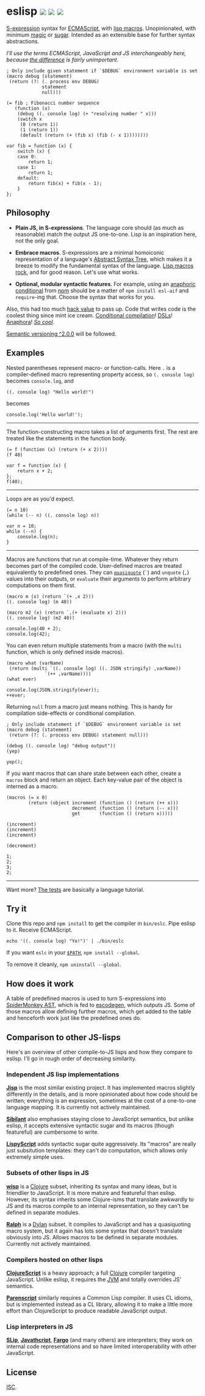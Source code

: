 # eslisp [![](https://img.shields.io/badge/api-unstable-red.svg?style=flat-square)][1] [![](https://img.shields.io/travis/anko/eslisp.svg?style=flat-square)][2] [![](https://img.shields.io/badge/chat-gitter_%E2%86%92-blue.svg?style=flat-square)][3]

[S-expression][4] syntax for [ECMAScript][5], with [lisp macros][6].
Unopinionated, with minimum [magic][7] or [sugar][8].  Intended as an
extensible base for further syntax abstractions.

*I'll use the terms ECMAScript, JavaScript and JS interchangeably here, because
[the difference][9] is fairly unimportant.*

<!-- !test program ./bin/eslc | head -c -1 -->

<!-- !test in fib -->

    ; Only include given statement if `$DEBUG` environment variable is set
    (macro debug (statement)
     (return (?: (. process env DEBUG)
                 statement
                 null)))

    (= fib ; Fibonacci number sequence
       (function (x)
        (debug ((. console log) (+ "resolving number " x)))
        (switch x
         (0 (return 1))
         (1 (return 1))
         (default (return (+ (fib x) (fib (- x 1))))))))

<!-- !test out fib -->

    var fib = function (x) {
        switch (x) {
        case 0:
            return 1;
        case 1:
            return 1;
        default:
            return fib(x) + fib(x - 1);
        }
    };

## Philosophy

-   **Plain JS, in S-expressions**.  The language core should (as much as
    reasonable) match the output JS one-to-one.  Lisp is an inspiration here,
    not the only goal.

-   **Embrace macros**.  S-expressions are a minimal homoiconic representation
    of a language's [Abstract Syntax Tree][10], which makes it a breeze to
    modify the fundamental syntax of the language.  [Lisp macros rock][11], and
    for good reason.  Let's use what works.

-   **Optional, modular syntactic features**.  For example, using an [anaphoric
    conditional][12] from [npm][13] should be a matter of `npm install esl-aif`
    and `require`-ing that.  Choose the syntax that works for you.

Also, this had too much [hack value][14] to pass up.  Code that writes code is
the coolest thing since mint ice cream.  [Conditional compilation][15]!
[DSLs][16]!  [Anaphora][17]!  [*So cool*][18].

[Semantic versioning ^2.0.0][19] will be followed.

## Examples

Nested parentheses represent macro- or function-calls.  Here `.` is a
compiler-defined macro representing property access, so `(. console log)`
becomes `console.log`, and

<!-- !test in initial -->

    ((. console log) "Hello world!")

becomes

<!-- !test out initial -->

    console.log('Hello world!');

* * *

The function-constructing macro takes a list of arguments first.  The rest are
treated like the statements in the function body.

<!-- !test in func and call -->

    (= f (function (x) (return (+ x 2))))
    (f 40)

<!-- !test out func and call -->

    var f = function (x) {
        return x + 2;
    };
    f(40);

* * *

Loops are as you'd expect.

<!-- !test in while loop -->

    (= n 10)
    (while (-- n) ((. console log) n))

<!-- !test out while loop -->

    var n = 10;
    while (--n) {
        console.log(n);
    }

* * *

Macros are functions that run at compile-time.  Whatever they return becomes
part of the compiled code.  User-defined macros are treated equivalently to
predefined ones.  They can [`quasiquote`][20] (`` ` ``) and `unquote` (`,`)
values into their outputs, or `evaluate` their arguments to perform arbitrary
computations on them first.

<!-- !test in macro and call -->

    (macro m (x) (return `(+ ,x 2)))
    ((. console log) (m 40))

    (macro m2 (x) (return `,(+ (evaluate x) 2)))
    ((. console log) (m2 40))

<!-- !test out macro and call -->

    console.log(40 + 2);
    console.log(42);

You can even return multiple statements from a macro (with the `multi`
function, which is only defined inside macros).

<!-- !test in multiple-return macro -->

    (macro what (varName)
     (return (multi `((. console log) ((. JSON stringify) ,varName))
                  `(++ ,varName))))
    (what ever)

<!-- !test out multiple-return macro -->

    console.log(JSON.stringify(ever));
    ++ever;

Returning `null` from a macro just means nothing.  This is handy for
compilation side-effects or conditional compilation.

<!-- !test in nothing-returning macro -->

    ; Only include statement if `$DEBUG` environment variable is set
    (macro debug (statement)
     (return (?: (. process env DEBUG) statement null)))

    (debug ((. console log) "debug output"))
    (yep)

<!-- !test out nothing-returning macro -->

    yep();

If you want macros that can share state between each other, create a `macros`
block and return an object.  Each key-value pair of the object is interned as a
macro.

<!-- !test in macros block -->

    (macros (= x 0)
            (return (object increment (function () (return (++ x)))
                            decrement (function () (return (-- x)))
                            get       (function () (return x)))))

    (increment)
    (increment)
    (increment)

    (decrement)

<!-- !test out macros block -->

    1;
    2;
    3;
    2;

* * *

Want more?  [The tests][21] are basically a language tutorial.

## Try it

Clone this repo and `npm install` to get the compiler in `bin/eslc`.  Pipe
eslisp to it. Receive ECMAScript.

    echo '((. console log) "Yo!")' | ./bin/eslc

If you want `eslc` in your [`$PATH`][22], `npm install --global`.

To remove it cleanly, `npm uninstall --global`.

## How does it work

A table of predefined macros is used to turn S-expressions into [SpiderMonkey
AST][23], which is fed to [escodegen][24], which outputs JS.  Some of those
macros allow defining further macros, which get added to the table and
henceforth work just like the predefined ones do.

## Comparison to other JS-lisps

Here's an overview of other compile-to-JS lisps and how they compare to eslisp.
I'll go in rough order of decreasing similarity.

### Independent JS lisp implementations

[**Jisp**][25] is the most similar existing project. It has implemented macros
slightly differently in the details, and is more opinionated about how code
should be written; everything is an expression, sometimes at the cost of a
one-to-one language mapping.  It is currently not actively maintained.

[**Sibilant**][26] also emphasises staying close to JavaScript semantics, but
unlike eslisp, it accepts extensive syntactic sugar and its macros (though
featureful) are cumbersome to write.

[**LispyScript**][27] adds syntactic sugar quite aggressively.  Its "macros"
are really just subsitution templates: they can't do computation, which allows
only extremely simple uses.

### Subsets of other lisps in JS

[**wisp**][28] is a [Clojure][29] subset, inheriting its syntax and many ideas,
but is friendlier to JavaScript.  It is more mature and featureful than eslisp.
However, its syntax inherits some Clojure-isms that translate awkwardly to JS
and its macros compile to an internal representation, so they can't be defined
in separate modules.

[**Ralph**][30] is a [Dylan][31] subset.  It compiles to JavaScript and has a
quasiquoting macro system, but it again has lots some syntax that doesn't
translate obviously into JS.  Allows macros to be defined in separate modules.
Currently not actively maintained.

### Compilers hosted on other lisps

[**ClojureScript**][32] is a heavy approach; a full [Clojure][33] compiler
targeting JavaScript.  Unlike eslisp, it requires the [JVM][34] and totally
overrides JS' semantics.

[**Parenscript**][35] similarly requires a Common Lisp compiler.  It uses CL
idioms, but is implemented instead as a CL library, allowing it to make a
little more effort than ClojureScript to produce readable JavaScript output.

### Lisp interpreters in JS

[**SLip**][36], [**Javathcript**][37], [**Fargo**][38] (and many others) are
interpreters; they work on internal code representations and so have limited
interoperability with other JavaScript.

## License

[ISC][39].

[1]: http://semver.org/
[2]: https://travis-ci.org/anko/eslisp
[3]: https://gitter.im/anko/eslisp
[4]: https://en.wikipedia.org/wiki/S-expression
[5]: http://en.wikipedia.org/wiki/ECMAScript
[6]: http://stackoverflow.com/questions/267862/what-makes-lisp-macros-so-special
[7]: http://www.catb.org/jargon/html/M/magic.html
[8]: http://en.wikipedia.org/wiki/Syntactic_sugar
[9]: http://stackoverflow.com/questions/912479/what-is-the-difference-between-javascript-and-ecmascript
[10]: http://en.wikipedia.org/wiki/Abstract_syntax_tree
[11]: http://blog.rongarret.info/2015/05/why-lisp.html
[12]: https://en.wikipedia.org/wiki/Anaphoric_macro
[13]: https://www.npmjs.com/
[14]: http://www.catb.org/jargon/html/H/hack-value.html
[15]: http://en.wikipedia.org/wiki/Conditional_compilation
[16]: http://en.wikipedia.org/wiki/Domain-specific_language
[17]: http://en.wikipedia.org/wiki/Anaphoric_macro
[18]: http://c2.com/cgi/wiki?LispMacro
[19]: http://semver.org/
[20]: http://axisofeval.blogspot.co.uk/2013/04/a-quasiquote-i-can-understand.html
[21]: https://github.com/anko/eslisp/blob/master/test.ls
[22]: http://en.wikipedia.org/wiki/PATH_(variable)
[23]: https://developer.mozilla.org/en-US/docs/Mozilla/Projects/SpiderMonkey/Parser_API
[24]: https://github.com/estools/escodegen
[25]: http://jisp.io/
[26]: http://sibilantjs.info/
[27]: http://lispyscript.com/
[28]: https://github.com/Gozala/wisp
[29]: http://clojure.org/
[30]: https://github.com/turbolent/ralph
[31]: http://en.wikipedia.org/wiki/Dylan_(programming_language)
[32]: https://github.com/clojure/clojurescript
[33]: http://clojure.org/
[34]: http://en.wikipedia.org/wiki/Java_virtual_machine
[35]: https://common-lisp.net/project/parenscript/
[36]: http://lisperator.net/slip/
[37]: http://kybernetikos.github.io/Javathcript/
[38]: https://github.com/jcoglan/fargo
[39]: http://opensource.org/licenses/ISC
